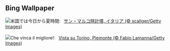 ## Bing Wallpaper
![](https://www.bing.com/th?id=OHR.ItalyClock_JA-JP3693788365_UHD.jpg&w=1000)米国では今日から夏時間:&nbsp;&ensp;[サン・マルコ時計塔, イタリア (© scaliger/Getty Images)](https://www.bing.com/th?id=OHR.ItalyClock_JA-JP3693788365_UHD.jpg)
<br><br/>
![](https://www.bing.com/th?id=OHR.WinterGamesTurin_IT-IT9894957082_UHD.jpg&w=1000)Che vinca il migliore!:&nbsp;&ensp;[Vista su Torino, Piemonte (© Fabio Lamanna/Getty Images)](https://www.bing.com/th?id=OHR.WinterGamesTurin_IT-IT9894957082_UHD.jpg)
<br><br/>
